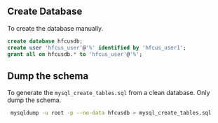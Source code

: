 ## Create Database
To create the database manually.
```sql
create database hfcusdb;
create user 'hfcus_user'@'%' identified by 'hfcus_user1';
grant all on hfcusdb.* to 'hfcus_user'@'%';
```
 
## Dump the schema
To generate the `mysql_create_tables.sql` from a clean database.
Only dump the schema.
```bash
 mysqldump -u root -p --no-data hfcusdb > mysql_create_tables.sql
```
